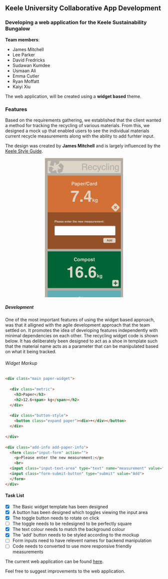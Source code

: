 ## Keele University Collaborative App Development

### Developing a web application for the Keele Sustainability Bungalow

**Team members**:

 * James Mitchell
 * Lee Parker
 * David Fredricks
 * Sudawan Kumdee
 * Usmaan Ali
 * Emma Cutler
 * Ryan Moffatt
 * Kaiyi Xiu


The web application, will be created using a **widget based** theme.

### **Features**

Based on the requirements gathering, we established that the client wanted a method for tracking the recycling of various materials. From this, we designed a mock up that enabled users to see the individual materials current recycle measurements along with the ability to add furhter input.

The design was created by **James Mitchell** and is largely influenced by the [Keele Style Guide](https://www.keele.ac.uk/brand/).

<p align="center">
     <img src="mockups/recycling-widget.jpg" width="250"/>
</p>


##### Development

One of the most important features of using the widget based approach, was that it alligned with the agile development approach that the team settled on. It promotes the idea of developing features independently with minimal dependencies on each other.
The recycling widget code is shown below. It has deliberately been designed to act as a shoe in template such that the material name acts as a parameter that can be manipulated based on what it being tracked.

###### Widget Markup

``` html
<div class="main paper-widget">

  <div class="metric">
    <h3>Paper</h3>
    <h2>12.6<span> kg</span></h2>
  </div>

  <div class="button-style">
  	<button class="expand paper"><div>+</div></button>
  </div>

</div>

<div class="add-info add-paper-info">
  <form class="input-form" action="">
    <p>Please enter the new measurement:</p>
    <br>
  <input class="input-text-area" type="text" name="measurement" value="Placeholder" size="36">
  <input class="form-submit-button" type="submit" value="Add">
  </form>
</div>
```

#### **Task List**

- [x] The Basic widget template has been designed
- [x] A button has been designed which toggles viewing the input area
- [x] The toggle button needs to rotate on click
- [ ] The toggle needs to be redesigned to be perfectly square
- [x] The text colour needs to match the background colour
- [x] The 'add' button needs to be styled according to the mockup
- [ ] Form inputs need to have relevent names for backend manipulation
- [ ] Code needs to converted to use more responsive friendly measurements

The current web application can be found [here](https://usyyy.github.io/).


Feel free to suggest improvements to the web application.

